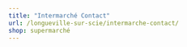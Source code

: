 ```yaml
---
title: "Intermarché Contact"
url: /longueville-sur-scie/intermarche-contact/
shop: supermarché
---
```

